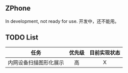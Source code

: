 ## ZPhone

In development, not ready for use.
开发中，还不能用。

## TODO List

| 任务 | 优先级 | 目前实现状态 |
|:--:| :---: | :---: |
| 内网设备扫描图形化展示 | 高 | X |

